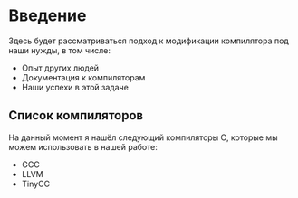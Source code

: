 # Введение

Здесь будет рассматриваться подход к модификации компилятора под наши нужды, в
том числе:

- Опыт других людей
- Документация к компиляторам
- Наши успехи в этой задаче


## Список компиляторов

На данный момент я нашёл следующий компиляторы C, которые мы можем использовать
в нашей работе:

- GCC
- LLVM
- TinyCC
